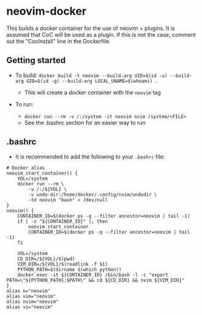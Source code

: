 # neovim-docker

This builds a docker container for the use of neovim + plugins. It is assumed that CoC will be used as a plugin. If this is not the case, comment out the "CocInstall" line in the Dockerfile.

## Getting started

* To build: `docker build -t neovim --build-arg UID=$(id -u) --build-arg GID=$(id -g) --build-arg LOCAL_UNAME=$(whoami) .`
    * This will create a docker container with the `neovim` tag

* To run:
    *  `docker run --rm -v /:/system -it neovim nvim /system/<FILE>`
    * See the .bashrc section for an easier way to run

## .bashrc

* It is recommended to add the following to your `.bashrc` file:

```
# Docker alias
neovim_start_container() {
    VOL=/system
    docker run --rm \
        -v /:/${VOL} \
        -v undo-dir:/home/docker/.config/nvim/undodir \
        -td neovim "bash" > /dev/null
}
neovim() {
    CONTAINER_ID=$(docker ps -q --filter ancestor=neovim | tail -1)
    if [ -z "${CONTAINER_ID}" ]; then
        neovim_start_container
        CONTAINER_ID=$(docker ps -q --filter ancestor=neovim | tail -1)
    fi

    VOL=/system
    CD_DIR=/${VOL}/$(pwd)
    VIM_DIR=/${VOL}/$(readlink -f $1)
    PYTHON_PATH=$(dirname $(which python))
    docker exec -it ${CONTAINER_ID} /bin/bash -l -c "export PATH=\"${PYTHON_PATH}:$PATH\" && cd ${CD_DIR} && nvim ${VIM_DIR}"
}
alias n="neovim"
alias vim="neovim"
alias nvim="neovim"
alias vi="neovim"
```
